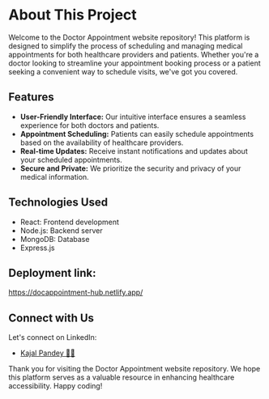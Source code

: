 # About This Project

Welcome to the Doctor Appointment website repository! This platform is designed to simplify the process of scheduling and managing medical appointments for both healthcare providers and patients. Whether you're a doctor looking to streamline your appointment booking process or a patient seeking a convenient way to schedule visits, we've got you covered.

## Features

- **User-Friendly Interface:** Our intuitive interface ensures a seamless experience for both doctors and patients.
- **Appointment Scheduling:** Patients can easily schedule appointments based on the availability of healthcare providers.
- **Real-time Updates:** Receive instant notifications and updates about your scheduled appointments.
- **Secure and Private:** We prioritize the security and privacy of your medical information.

## Technologies Used

- React: Frontend development
- Node.js: Backend server
- MongoDB: Database
- Express.js

## Deployment link:
https://docappointment-hub.netlify.app/

## Connect with Us
Let's connect on LinkedIn:

- [Kajal Pandey 🙎‍♀️](https://www.linkedin.com/in/kajal-pandey-08b312260/)

Thank you for visiting the Doctor Appointment website repository. We hope this platform serves as a valuable resource in enhancing healthcare accessibility.
Happy coding!
